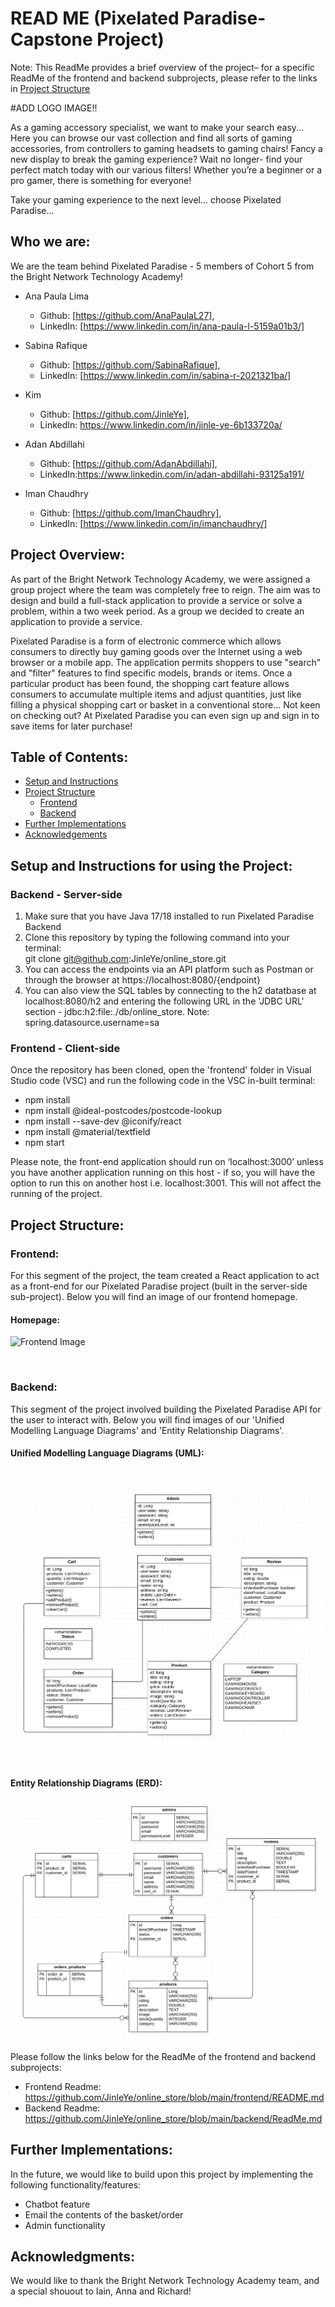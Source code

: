 # READ ME (Pixelated Paradise- Capstone Project)

Note: This ReadMe provides a brief overview of the project– for a specific ReadMe of the frontend and backend subprojects, please refer to the links in [Project Structure](#project-structure)

#ADD LOGO IMAGE!!

As a gaming accessory specialist, we want to make your search easy... Here you can browse our vast collection and find all sorts of gaming accessories, from controllers to gaming headsets to gaming chairs! Fancy a new display to break the gaming experience? Wait no longer-  find your perfect match today with our various filters! Whether you’re a beginner or a pro gamer, there is something for everyone!

Take your gaming experience to the next level... choose Pixelated Paradise...


## Who we are:
We are the team behind Pixelated Paradise - 5 members of Cohort 5 from the Bright Network Technology Academy!


- Ana Paula Lima
    - Github: [https://github.com/AnaPaulaL27],
    - LinkedIn: [https://www.linkedin.com/in/ana-paula-l-5159a01b3/]

- Sabina Rafique
    - Github: [https://github.com/SabinaRafique],
    - LinkedIn: [https://www.linkedin.com/in/sabina-r-2021321ba/]

- Kim
    - Github: [https://github.com/JinleYe],
    - LinkedIn: https://www.linkedin.com/in/jinle-ye-6b133720a/

- Adan Abdillahi
    - Github: [https://github.com/AdanAbdillahi],
    - LinkedIn:https://www.linkedin.com/in/adan-abdillahi-93125a191/

- Iman Chaudhry
    - Github: [https://github.com/ImanChaudhry],
    - LinkedIn: [https://www.linkedin.com/in/imanchaudhry/] 



## Project Overview:
As part of the Bright Network Technology Academy, we were assigned a group project where the team was completely free to reign. The aim was  to design and build a full-stack application to provide a service or solve a problem, within a two week period. As a group we decided to create an application to provide a service.


Pixelated Paradise is a form of electronic commerce which allows consumers to directly buy gaming goods over the Internet using a web browser or a mobile app. The application permits shoppers to use "search" and "filter" features to find specific models, brands or items. Once a particular product has been found, the shopping cart feature allows consumers to accumulate multiple items and adjust quantities, just like filling a physical shopping cart or basket in a conventional store... Not keen on checking out? At Pixelated Paradise you can even sign up and sign in to save items for later purchase!





## Table of Contents:
- [Setup and Instructions](#setup-and-instructions-for-using-the-project)
- [Project Structure](#project-structure)
  - [Frontend](#frontend)
  - [Backend](#backend)
- [Further Implementations](#further-implementations)
- [Acknowledgements](#acknowledgments)



## Setup and Instructions for using the Project:

### Backend - Server-side
1. Make sure that you have Java 17/18 installed to run Pixelated Paradise Backend
2. Clone this repository by typing the following command into your terminal: <br>
   git clone git@github.com:JinleYe/online_store.git
3. You can access the endpoints via an API platform such as Postman or through the browser at https://localhost:8080/{endpoint}
4. You can also view the SQL tables by connecting to the h2 datatbase at localhost:8080/h2 and entering the following URL in the 'JDBC URL' section - jdbc:h2:file:./db/online_store. Note: spring.datasource.username=sa

### Frontend - Client-side

Once the repository has been cloned, open the 'frontend' folder in Visual Studio code (VSC) and run the following code in the
VSC in-built terminal:

- npm install
- npm install @ideal-postcodes/postcode-lookup
- npm install --save-dev @iconify/react
- npm install @material/textfield
- npm start

Please note, the front-end application should run on ‘localhost:3000’ unless you have another application running on this host - if so, you will have the option to run this on another host i.e. localhost:3001. This will not affect the running of the project.



## Project Structure:

### Frontend:
For this segment of the project, the team created a React application to act as a front-end for our Pixelated Paradise project (built in the server-side sub-project). Below you will find an image of our frontend homepage.

#### Homepage:

![Frontend Image]()

<br>



### Backend:

This segment of the project involved building the Pixelated Paradise API for the user to interact with. Below you will find images of our 'Unified Modelling Language Diagrams' and 'Entity Relationship Diagrams'.

#### Unified Modelling Language Diagrams (UML):

<br>


![UML](diagrams/uml.png)

<br>


#### Entity Relationship Diagrams (ERD):


![ERD](diagrams/erd.png)



Please follow the links below for the ReadMe of the frontend and backend subprojects:

- Frontend Readme: https://github.com/JinleYe/online_store/blob/main/frontend/README.md
- Backend Readme: https://github.com/JinleYe/online_store/blob/main/backend/ReadMe.md


## Further Implementations:

In the future, we would like to build upon this project by implementing the following functionality/features:
- Chatbot feature
- Email the contents of the basket/order
- Admin functionality

## Acknowledgments:

We would like to thank the Bright Network Technology Academy team, and a special shouout to Iain, Anna and Richard!
